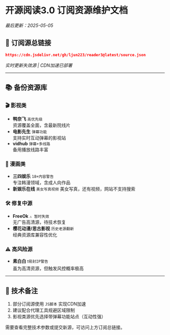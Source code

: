 
# 开源阅读3.0 订阅资源维护文档  
_最后更新：2025-05-05_

## 🔄 订阅源总链接  
```json
https://cdn.jsdelivr.net/gh/ljun223/reader3@latest/source.json
```
*实时更新失效源 | CDN加速已部署*

---

## 📚 备份资源库  

### 🎬 影视类  
- **鸭奈飞** `高优先级`  
  资源覆盖全面，含最新院线片  
- **电影先生** `弹幕功能`  
  支持实时互动弹幕的影视站  
- **vidhub** `弹幕+多线路`  
  备用播放线路丰富  

### 🎨 漫画类  
- **三四娱乐** `18+内容警告`  
  专注韩漫领域，含成人向作品  
- **新娱乐在线** `美女写真视频` 
  美女写真，还有视频，网站不支持搜索
### 🛠 修复中源  
- **FreeOk** `⚠️ 暂时失效`  
  无广告高清源，待技术恢复  
- **樱花动漫/思古影视** `历史老源翻新`  
  经典资源库兼容性优化  

### ⚠️ 高风险源  
- **素白白** `❗️易封IP警告`  
  虽为高清资源，但触发风控概率极高  

---

## 📌 技术备注  
1. 部分订阅源使用 `JS脚本` 实现CDN加速  
2. 建议配合代理工具规避区域限制  
3. 影视类源优先选择带弹幕功能站点（互动性强）  

需要查看完整技术参数或提交新源，可访问上方订阅总链接。